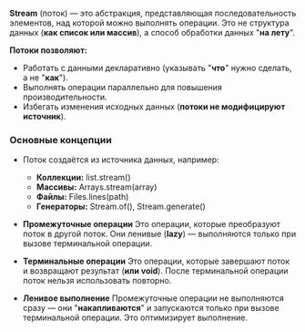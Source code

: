 
**Stream** (поток) — это абстракция, представляющая последовательность элементов, над которой можно выполнять операции. Это не структура данных (**как список или массив**), а способ обработки данных "**на лету**". 

**Потоки позволяют:**
- Работать с данными декларативно (указывать "**что**" нужно сделать, а не "**как**").    
- Выполнять операции параллельно для повышения производительности.
- Избегать изменения исходных данных (**потоки не модифицируют источник**).


### Основные концепции
- Поток создаётся из источника данных, например:
	- **Коллекции:** list.stream()
	- **Массивы:** Arrays.stream(array)
	- **Файлы:** Files.lines(path)
	- **Генераторы:** Stream.of(), Stream.generate()

- **Промежуточные операции**
	Это операции, которые преобразуют поток в другой поток. Они ленивые (**lazy**) — выполняются только при вызове терминальной операции.

- **Терминальные операции**
	Это операции, которые завершают поток и возвращают результат (**или void**). После терминальной операции поток нельзя использовать повторно.

- **Ленивое выполнение**
	Промежуточные операции не выполняются сразу — они "**накапливаются**" и запускаются только при вызове терминальной операции. Это оптимизирует выполнение.
